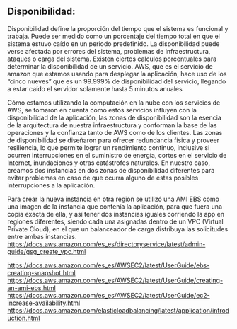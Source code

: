 ## Disponibilidad:

Disponibilidad define la proporción del tiempo que el sistema es funcional y trabaja. Puede ser medido como un porcentaje del tiempo total en que el sistema estuvo caído en un periodo predefinido. La disponibilidad puede verse afectada por errores del sistema, problemas de infraestructura, ataques o carga del sistema. Existen ciertos calculos porcentuales para determinar la disponibilidad de un servicio. AWS, que es el servicio de amazon que estamos usando para desplegar la aplicación, hace uso de los “cinco nueves” que es un 99.999% de disponibilidad del servicio, llegando a estar caído el servidor solamente hasta 5 minutos anuales

Cómo estamos utilizando la computación en la nube con los servicios de AWS, se tomaron en cuenta como estos servicios influyen con la disponibilidad de la aplicación, las zonas de disponibilidad son la esencia de la arquitectura de nuestra infraestructura y conforman la base de las operaciones y la confianza tanto de AWS como de los clientes. Las zonas de disponibilidad se diseñaron para ofrecer redundancia física y proveer resiliencia, lo que permite lograr un rendimiento continuo, inclusive si ocurren interrupciones en el suministro de energía, cortes en el servicio de Internet, inundaciones y otras catástrofes naturales. En nuestro caso, creamos dos instancias en dos zonas de disponibilidad diferentes para evitar problemas en caso de que ocurra alguno de estas posibles interrupciones a la aplicación.

Para crear la nueva instancia en otra región se utilizó una AMI EBS como una imagen de la instancia que contenía la aplicación, para que fuera una copia exacta de ella, y así tener dos instancias iguales corriendo la app en regiones diferentes, siendo cada una asignadas dentro de un VPC (Virtual Private Cloud), en el que un balanceador de carga distribuya las solicitudes entre ambas instancias.
https://docs.aws.amazon.com/es_es/directoryservice/latest/admin-guide/gsg_create_vpc.html



https://docs.aws.amazon.com/es_es/AWSEC2/latest/UserGuide/ebs-creating-snapshot.html
https://docs.aws.amazon.com/es_es/AWSEC2/latest/UserGuide/creating-an-ami-ebs.html
https://docs.aws.amazon.com/es_es/AWSEC2/latest/UserGuide/ec2-increase-availability.html
https://docs.aws.amazon.com/elasticloadbalancing/latest/application/introduction.html





